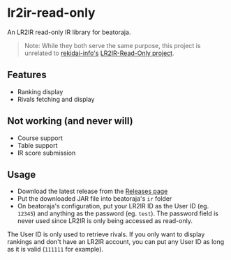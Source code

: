 # lr2ir-read-only

An LR2IR read-only IR library for beatoraja.

> Note: While they both serve the same purpose, this project is unrelated to [rekidai-info's](https://github.com/rekidai-info) [LR2IR-Read-Only project](https://github.com/rekidai-info/LR2IR-Read-Only).

## Features
- Ranking display
- Rivals fetching and display

## Not working (and never will)
- Course support
- Table support
- IR score submission

## Usage
- Download the latest release from the [Releases page](github.com/SayakaIsBaka/lr2ir-read-only/releases)
- Put the downloaded JAR file into beatoraja's `ir` folder
- On beatoraja's configuration, put your LR2IR ID as the User ID (eg. `12345`) and anything as the password (eg. `test`). The password field is never used since LR2IR is only being accessed as read-only.

The User ID is only used to retrieve rivals. If you only want to display rankings and don't have an LR2IR account, you can put any User ID as long as it is valid (`111111` for example).